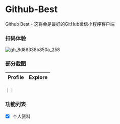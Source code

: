# Github-Best
Github Best - 这将会是最好的GitHub微信小程序客户端

### 扫码体验

![gh_8d86338b850a_258](https://github.com/Selenium39/Github-Best/assets/29670394/d6c074a3-a0eb-48f1-8c59-ef3994f4e9ba)

### 部分截图
|Profile|Explore|
| :---: | :---: |
｜｜


### 功能列表
- [x] 个人资料
